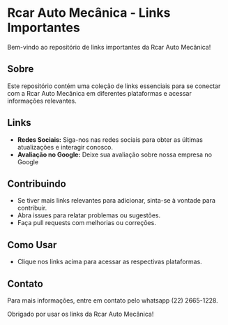 # Rcar Auto Mecânica - Links Importantes

Bem-vindo ao repositório de links importantes da Rcar Auto Mecânica!

## Sobre

Este repositório contém uma coleção de links essenciais para se conectar com a Rcar Auto Mecânica em diferentes plataformas e acessar informações relevantes.

## Links

- **Redes Sociais:** Siga-nos nas redes sociais para obter as últimas atualizações e interagir conosco.
- **Avaliação no Google:** Deixe sua avaliação sobre nossa empresa no Google

## Contribuindo

- Se tiver mais links relevantes para adicionar, sinta-se à vontade para contribuir.
- Abra issues para relatar problemas ou sugestões.
- Faça pull requests com melhorias ou correções.

## Como Usar

- Clique nos links acima para acessar as respectivas plataformas.

## Contato

Para mais informações, entre em contato pelo whatsapp (22) 2665-1228.

Obrigado por usar os links da Rcar Auto Mecânica!

